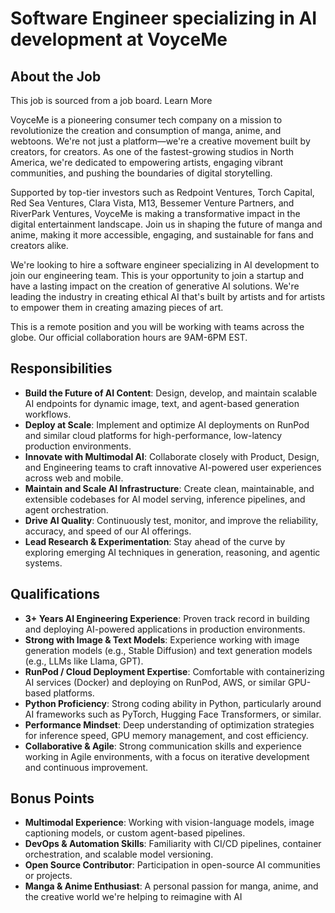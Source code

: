 # Software Engineer specializing in AI development at VoyceMe

## About the Job

This job is sourced from a job board. Learn More

VoyceMe is a pioneering consumer tech company on a mission to revolutionize the creation and consumption of manga, anime, and webtoons. We're not just a platform—we're a creative movement built by creators, for creators. As one of the fastest-growing studios in North America, we're dedicated to empowering artists, engaging vibrant communities, and pushing the boundaries of digital storytelling.

Supported by top-tier investors such as Redpoint Ventures, Torch Capital, Red Sea Ventures, Clara Vista, M13, Bessemer Venture Partners, and RiverPark Ventures, VoyceMe is making a transformative impact in the digital entertainment landscape. Join us in shaping the future of manga and anime, making it more accessible, engaging, and sustainable for fans and creators alike.

We're looking to hire a software engineer specializing in AI development to join our engineering team. This is your opportunity to join a startup and have a lasting impact on the creation of generative AI solutions. We're leading the industry in creating ethical AI that's built by artists and for artists to empower them in creating amazing pieces of art.

This is a remote position and you will be working with teams across the globe. Our official collaboration hours are 9AM-6PM EST.

## Responsibilities

*   **Build the Future of AI Content**: Design, develop, and maintain scalable AI endpoints for dynamic image, text, and agent-based generation workflows.
*   **Deploy at Scale**: Implement and optimize AI deployments on RunPod and similar cloud platforms for high-performance, low-latency production environments.
*   **Innovate with Multimodal AI**: Collaborate closely with Product, Design, and Engineering teams to craft innovative AI-powered user experiences across web and mobile.
*   **Maintain and Scale AI Infrastructure**: Create clean, maintainable, and extensible codebases for AI model serving, inference pipelines, and agent orchestration.
*   **Drive AI Quality**: Continuously test, monitor, and improve the reliability, accuracy, and speed of our AI offerings.
*   **Lead Research & Experimentation**: Stay ahead of the curve by exploring emerging AI techniques in generation, reasoning, and agentic systems.

## Qualifications

*   **3+ Years AI Engineering Experience**: Proven track record in building and deploying AI-powered applications in production environments.
*   **Strong with Image & Text Models**: Experience working with image generation models (e.g., Stable Diffusion) and text generation models (e.g., LLMs like Llama, GPT).
*   **RunPod / Cloud Deployment Expertise**: Comfortable with containerizing AI services (Docker) and deploying on RunPod, AWS, or similar GPU-based platforms.
*   **Python Proficiency**: Strong coding ability in Python, particularly around AI frameworks such as PyTorch, Hugging Face Transformers, or similar.
*   **Performance Mindset**: Deep understanding of optimization strategies for inference speed, GPU memory management, and cost efficiency.
*   **Collaborative & Agile**: Strong communication skills and experience working in Agile environments, with a focus on iterative development and continuous improvement.

## Bonus Points

*   **Multimodal Experience**: Working with vision-language models, image captioning models, or custom agent-based pipelines.
*   **DevOps & Automation Skills**: Familiarity with CI/CD pipelines, container orchestration, and scalable model versioning.
*   **Open Source Contributor**: Participation in open-source AI communities or projects.
*   **Manga & Anime Enthusiast**: A personal passion for manga, anime, and the creative world we're helping to reimagine with AI 